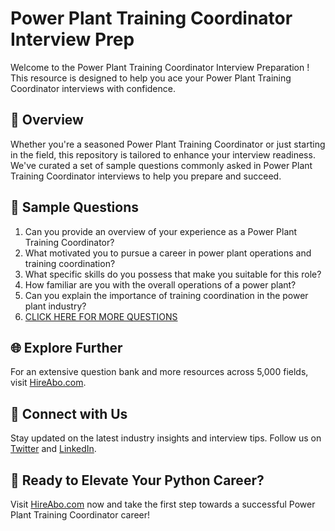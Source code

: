 # Power Plant Training Coordinator Interview Prep

Welcome to the Power Plant Training Coordinator Interview Preparation ! This resource is designed to help you ace your Power Plant Training Coordinator interviews with confidence.

## 🚀 Overview

Whether you're a seasoned Power Plant Training Coordinator or just starting in the field, this repository is tailored to enhance your interview readiness. We've curated a set of sample questions commonly asked in Power Plant Training Coordinator interviews to help you prepare and succeed.

## 📝 Sample Questions

1. Can you provide an overview of your experience as a Power Plant Training Coordinator?
2. What motivated you to pursue a career in power plant operations and training coordination?
3. What specific skills do you possess that make you suitable for this role?
4. How familiar are you with the overall operations of a power plant?
5. Can you explain the importance of training coordination in the power plant industry?
6. [CLICK HERE FOR MORE QUESTIONS](https://hireabo.com/job/20_4_17/Power%20Plant%20Training%20Coordinator)

## 🌐 Explore Further

For an extensive question bank and more resources across 5,000 fields, visit [HireAbo.com](https://www.hireabo.com).

## 📱 Connect with Us

Stay updated on the latest industry insights and interview tips. Follow us on [Twitter](https://twitter.com/hireabo) and [LinkedIn](https://www.linkedin.com/in/hire-abo-3609972a8/).

## 🚀 Ready to Elevate Your Python Career?

Visit [HireAbo.com](https://www.hireabo.com) now and take the first step towards a successful Power Plant Training Coordinator career!